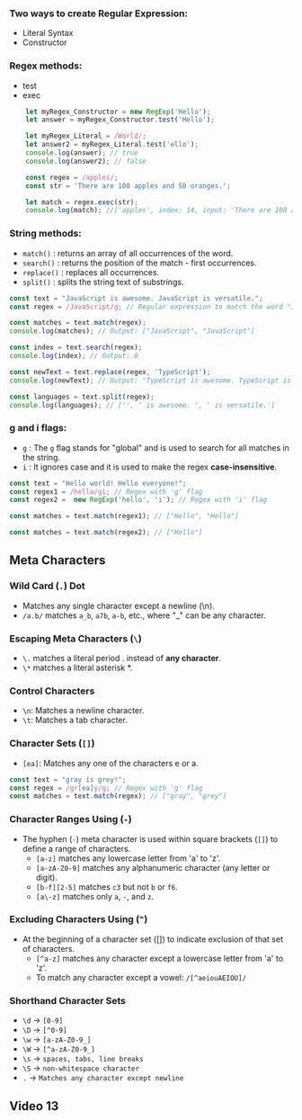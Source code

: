 ### Two ways to create Regular Expression:
- Literal Syntax
- Constructor
### Regex methods:
- test
- exec
```javascript
    let myRegex_Constructor = new RegExp('Hello');
    let answer = myRegex_Constructor.test('Hello');

    let myRegex_Literal = /World/;
    let answer2 = myRegex_Literal.test('ello');
    console.log(answer); // true
    console.log(answer2); // false

    const regex = /apples/;
    const str = 'There are 100 apples and 50 oranges.';

    let match = regex.exec(str);
    console.log(match); //['apples', index: 14, input: 'There are 100 apples and 50 oranges.', groups: undefined]
```
### String methods:
- `match()` : returns an array of all occurrences of the word.
- `search()` : returns the position of the match - first occurrences.
- `replace()` : replaces all occurrences.
- `split()` : splits the string text of substrings.
```javascript
const text = "JavaScript is awesome. JavaScript is versatile.";
const regex = /JavaScript/g; // Regular expression to match the word "JavaScript" globally

const matches = text.match(regex);
console.log(matches); // Output: ["JavaScript", "JavaScript"]

const index = text.search(regex);
console.log(index); // Output: 0

const newText = text.replace(regex, 'TypeScript');
console.log(newText); // Output: "TypeScript is awesome. TypeScript is versatile."

const languages = text.split(regex);
console.log(languages); // ['', ' is awesome. ', ' is versatile.']
```
### g and i flags:
- `g` : The `g` flag stands for "global" and is used to search for all matches in the string.
- `i` : It ignores case and it is used to make the regex **case-insensitive**.
```javascript
const text = "Hello world! Hello everyone!";
const regex1 = /hello/gi; // Regex with 'g' flag
const regex2 =  new RegExp('hello', 'i'); // Regex with 'i' flag

const matches = text.match(regex1); // ["Hello", "Hello"]

const matches = text.match(regex2); // ["Hello"]
```
## Meta Characters
### Wild Card (`.`) Dot
- Matches any single character except a newline (\n).
- `/a.b/` matches `a_b`, `a7b`, `a-b`, etc., where "_" can be any character.
### Escaping Meta Characters (`\`)
- `\.` matches a literal period . instead of **any character**.
- `\*` matches a literal asterisk *.
### Control Characters
- `\n`: Matches a newline character.
- `\t`: Matches a tab character.
### Character Sets (`[]`)
- `[ea]`: Matches any one of the characters e or a.
```javascript
const text = "gray is grey!";
const regex = /gr[ea]y/g; // Regex with 'g' flag
const matches = text.match(regex); // ["gray", "grey"]
```
### Character Ranges Using (`-`)
- The hyphen (`-`) meta character is used within square brackets (`[]`) to define a range of characters.
  - `[a-z]` matches any lowercase letter from 'a' to 'z'.
  - `[a-zA-Z0-9]` matches any alphanumeric character (any letter or digit).
  - `[b-f][2-5]` matches `c3` but not `b` or `f6`.
  - `[a\-z]` matches only `a`, `-`, and `z`.
### Excluding Characters Using (`^`)
- At the beginning of a character set ([]) to indicate exclusion of that set of characters.
  - `[^a-z]` matches any character except a lowercase letter from 'a' to 'z'.
  - To match any character except a vowel: `/[^aeiouAEIOU]/`
### Shorthand Character Sets
- `\d` → `[0-9]`
- `\D` → `[^0-9]`
- `\w` → `[a-zA-Z0-9_]`
- `\W` → `[^a-zA-Z0-9_]`
- `\s` → `spaces, tabs, line breaks`
- `\S` → `non-whitespace character`
- `.` → `Matches any character except newline`
## Video 13
